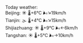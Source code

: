 Today weather:  
Beijing: ☀️   🌡️+6°C 🌬️↘19km/h  
Tianjin: 🌫  🌡️+4°C 🌬️↘15km/h  
Shijiazhuang: ☀️   🌡️+9°C 🌬️←6km/h  
Tangshan: ☀️   🌡️+5°C 🌬️→10km/h  
